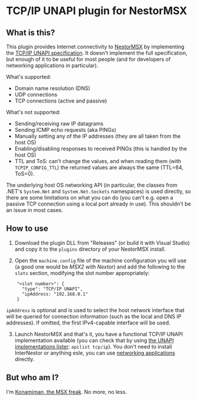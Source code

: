 # TCP/IP UNAPI plugin for NestorMSX #


## What is this? ##

This plugin provides Internet connectivity to [NestorMSX](http://github.com/konamiman/NestorMSX) by implementing the [TCP/IP UNAPI specification](http://www.konamiman.com/msx/msx-e.html#unapi). It doesn't implement the full specification, but enough of it to be useful for most people (and for developers of networking applications in particular).

What's supported:

* Domain name resolution (DNS)
* UDP connections
* TCP connections (active and passive)

What's not supported:

* Sending/receiving raw IP datagrams
* Sending ICMP echo requests (aka PINGs)
* Manually setting any of the IP addresses (they are all taken from the host OS)
* Enabling/disabling responses to received PINGs (this is handled by the host OS)
* TTL and ToS: can't change the values, and when reading them (with `TCPIP_CONFIG_TTL`) the returned values are always the same (TTL=64, ToS=0).

The underlying host OS networking API (in particular, the classes from .NET's `System.Net` and `System.Net.Sockets` namespaces) is used directly, so there are some limitations on what you can do (you can't e.g. open a passive TCP connection using a local port already in use). This shouldn't be an issue in most cases.


## How to use ##

1. Download the plugin DLL from "Releases" (or build it with Visual Studio) and copy it to the `plugins` directory of your NestorMSX install.

2. Open the `machine.config` file of the machine configuration you will use (a good one would be _MSX2 with Nextor_) and add the following to the `slots` section, modifying the slot number appropriately:

```
    "<slot number>": {
      "type": "TCP/IP UNAPI",
      "ipAddress: "192.168.0.1"
    }
```

`ipAddress` is optional and is used to select the host network interface that will be queried for connection information (such as the local and DNS IP addresses). If omitted, the first IPv4-capable interface will be used.

3. Launch NestorMSX and that's it, you have a functional TCP/IP UNAPI implementation available (you can check that by using [the UNAPI implementations lister](http://www.konamiman.com/msx/unapi/apilist.com): `apilist tcp/ip`). You don't need to install InterNestor or anything esle, you can use [networking applications](http://www.konamiman.com/msx/msx-e.html#networking) directly.

## But who am I? ##

I'm [Konamiman, the MSX freak](http://www.konamiman.com). No more, no less.